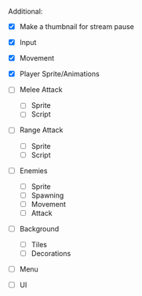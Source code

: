 Additional:
- [x] Make a thumbnail for stream pause
 

- [x] Input
- [x] Movement
- [x] Player Sprite/Animations
- [ ] Melee Attack
	- [ ] Sprite
	- [ ] Script
- [ ] Range Attack
	- [ ] Sprite
	- [ ] Script
- [ ] Enemies
	- [ ] Sprite
	- [ ] Spawning
	- [ ] Movement
	- [ ] Attack
- [ ] Background
	- [ ] Tiles
	- [ ] Decorations
* [ ] Menu
* [ ] UI

